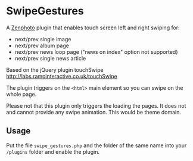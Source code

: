 SwipeGestures
==========

A [Zenphoto](http://www.zenphoto.org) plugin that enables touch screen left and right swiping for:
- next/prev single image
- next/prev album page
- next/prev news loop page ("news on index" option not supported)
- next/prev single news article

Based on the jQuery plugin touchSwipe http://labs.rampinteractive.co.uk/touchSwipe

The plugin triggers on the `<html>` main element so you can swipe on the whole page.

Please not that this plugin only triggers the loading the pages. It does not and cannot provide any swipe animation. This would be theme domain.

Usage
------

Put the file `swipe_gestures.php` and the folder of the same name into your `/plugins` folder and enable the plugin. 
